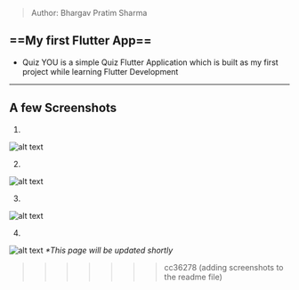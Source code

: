 > Author: Bhargav Pratim Sharma


## ==My first Flutter App==

- Quiz YOU is a simple Quiz Flutter Application which is built as my first project while learning Flutter Development

---

## A few Screenshots

1. 
![alt text](Screenshot_20240626-204840_quiz_app.png)

2. 

![alt text](Screenshot_20240626-204845_quiz_app.png)

3.
![alt text](Screenshot_20240626-204848_quiz_app-1.png)

4.
![alt text](Screenshot_20240626-204905_quiz_app.png)
*\*This page will be updated shortly*


>>>>>>> cc36278 (adding screenshots to the readme file)
